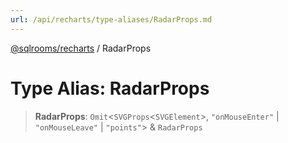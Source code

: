 ```yaml
---
url: /api/recharts/type-aliases/RadarProps.md
---
```

[@sqlrooms/recharts](../index.md) / RadarProps

# Type Alias: RadarProps

> **RadarProps**: `Omit`<`SVGProps`<`SVGElement`>, `"onMouseEnter"` | `"onMouseLeave"` | `"points"`> & `RadarProps`
